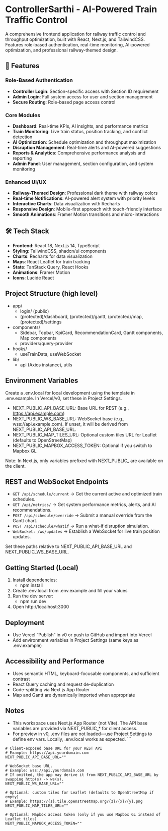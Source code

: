 # ControllerSarthi - AI-Powered Train Traffic Control

A comprehensive frontend application for railway traffic control and throughput optimization, built with React, Next.js, and TailwindCSS. Features role-based authentication, real-time monitoring, AI-powered optimization, and professional railway-themed design.

## 🚂 Features

### Role-Based Authentication
- **Controller Login**: Section-specific access with Section ID requirement
- **Admin Login**: Full system access for user and section management
- **Secure Routing**: Role-based page access control

### Core Modules
- **Dashboard**: Real-time KPIs, AI insights, and performance metrics
- **Train Monitoring**: Live train status, position tracking, and conflict detection
- **AI Optimization**: Schedule optimization and throughput maximization
- **Disruption Management**: Real-time alerts and AI-powered suggestions
- **Reports & Analytics**: Comprehensive performance analysis and reporting
- **Admin Panel**: User management, section configuration, and system monitoring

### Enhanced UI/UX
- **Railway-Themed Design**: Professional dark theme with railway colors
- **Real-time Notifications**: AI-powered alert system with priority levels
- **Interactive Charts**: Data visualization with Recharts
- **Responsive Design**: Mobile-first approach with touch-friendly interface
- **Smooth Animations**: Framer Motion transitions and micro-interactions

## 🛠️ Tech Stack

- **Frontend**: React 18, Next.js 14, TypeScript
- **Styling**: TailwindCSS, shadcn/ui components
- **Charts**: Recharts for data visualization
- **Maps**: React Leaflet for train tracking
- **State**: TanStack Query, React Hooks
- **Animations**: Framer Motion
- **Icons**: Lucide React

## Project Structure (high level)
- app/
  - login/ (public)
  - (protected)/dashboard, (protected)/gantt, (protected)/map, (protected)/settings
- components/
  - Sidebar, Topbar, KpiCard, RecommendationCard, Gantt components, Map components
  - providers/query-provider
- hooks/
  - useTrainData, useWebSocket
- lib/
  - api (Axios instance), utils

## Environment Variables
Create a .env.local for local development using the template in .env.example. In Vercel/v0, set these in Project Settings.

- NEXT_PUBLIC_API_BASE_URL: Base URL for REST (e.g., https://api.example.com)
- NEXT_PUBLIC_WS_BASE_URL: WebSocket base (e.g., wss://api.example.com). If unset, it will be derived from NEXT_PUBLIC_API_BASE_URL.
- NEXT_PUBLIC_MAP_TILES_URL: Optional custom tiles URL for Leaflet (defaults to OpenStreetMap)
- NEXT_PUBLIC_MAPBOX_ACCESS_TOKEN: Optional if you switch to Mapbox GL

Note: In Next.js, only variables prefixed with NEXT_PUBLIC_ are available on the client.

## REST and WebSocket Endpoints
- `GET /api/schedule/current` → Get the current active and optimized train schedules.
- `GET /api/metrics/` → Get system performance metrics, alerts, and AI recommendations.
- `POST /api/schedule/override` → Submit a manual override from the Gantt chart.
- `POST /api/schedule/whatif` → Run a what-if disruption simulation.
- `WebSocket: /ws/updates` → Establish a WebSocket for live train position updates.

Set these paths relative to NEXT_PUBLIC_API_BASE_URL and NEXT_PUBLIC_WS_BASE_URL.

## Getting Started (Local)
1) Install dependencies:
   - npm install
2) Create .env.local from .env.example and fill your values
3) Run the dev server:
   - npm run dev
4) Open http://localhost:3000

## Deployment
- Use Vercel “Publish” in v0 or push to GitHub and import into Vercel
- Add environment variables in Project Settings (same keys as .env.example)

## Accessibility and Performance
- Uses semantic HTML, keyboard-focusable components, and sufficient contrast
- React Query caching and request de-duplication
- Code-splitting via Next.js App Router
- Map and Gantt are dynamically imported when appropriate

## Notes
- This workspace uses Next.js App Router (not Vite). The API base variables are provided via NEXT_PUBLIC_* for client access.
- For preview in v0, .env files are not loaded—use Project Settings to define env vars. Locally, .env.local works as expected.
\`\`\`

```dotenv file=".env.example"
# Client-exposed base URL for your REST API
# Example: https://api.yourdomain.com
NEXT_PUBLIC_API_BASE_URL=""

# WebSocket base URL.
# Example: wss://api.yourdomain.com
# If omitted, the app may derive it from NEXT_PUBLIC_API_BASE_URL by swapping http(s) -> ws(s).
NEXT_PUBLIC_WS_BASE_URL=""

# Optional: custom tiles for Leaflet (defaults to OpenStreetMap if empty)
# Example: https://{s}.tile.openstreetmap.org/{z}/{x}/{y}.png
NEXT_PUBLIC_MAP_TILES_URL=""

# Optional: Mapbox access token (only if you use Mapbox GL instead of Leaflet tiles)
NEXT_PUBLIC_MAPBOX_ACCESS_TOKEN=""
